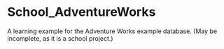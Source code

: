 # School_AdventureWorks
A learning example for the Adventure Works example database. (May be incomplete, as it is a school project.)
